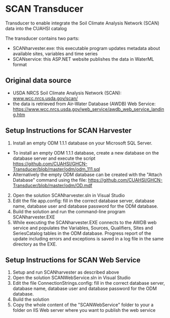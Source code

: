 # SCAN Transducer
Transducer to enable integrate the Soil Climate Analysis Network (SCAN) data into the CUAHSI catalog

The transducer contains two parts:
- SCANharvester.exe: this executable program updates metadata about available sites, variables and time series
- SCANservice: this ASP.NET website publishes the data in WaterML format

## Original data source
- USDA NRCS Soil Climate Analysis Network (SCAN): www.wcc.nrcs.usda.gov/scan/
- the data is retrieved from Air-Water Database (AWDB) Web Service: https://www.wcc.nrcs.usda.gov/web_service/awdb_web_service_landing.htm 

## Setup Instructions for SCAN Harvester
1. Install an empty ODM 1.1.1 database on your Microsoft SQL Server. 
- To install an empty ODM 1.1.1 database, create a new database on the database server and execute the script https://github.com/CUAHSI/GHCN-Transducer/blob/master/odm/odm_111.sql
- Alternatively the empty ODM database can be created with the "Attach Database" command using the file: https://github.com/CUAHSI/GHCN-Transducer/blob/master/odm/OD.mdf
2. Open the solution SCANharvester.sln in Visual Studio
3. Edit the file app.config: fill in the correct database server, database name, database user and database password for the ODM database.
4. Build the solution and run the command-line program SCANharvester.EXE
5. While executing the SCANharvester.EXE connects to the AWDB web service and populates the Variables, Sources, Qualifiers, Sites and SeriesCatalog tables in the ODM database. Progress report of the update including errors and exceptions is saved in a log file in the same directory as the EXE.

## Setup Instructions for SCAN Web Service
1. Setup and run SCANharvester as described above
2. Open the solution SCANWebService.sln in Visual Studio
3. Edit the file ConnectionStrings.config: fill in the correct database server, database name, database user and database password for the ODM database.
4. Build the solution
5. Copy the whole content of the "SCANWebService" folder to your a folder on IIS Web server where you want to publish the web service
